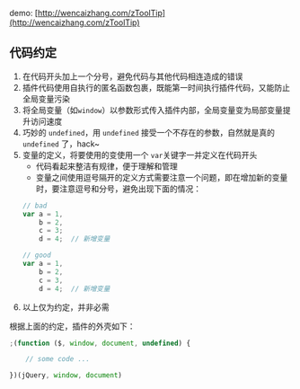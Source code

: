 demo: [http://wencaizhang.com/zToolTip](http://wencaizhang.com/zToolTip)

## 代码约定

1. 在代码开头加上一个分号，避免代码与其他代码相连造成的错误
1. 插件代码使用自执行的匿名函数包裹，既能第一时间执行插件代码，又能防止全局变量污染
1. 将全局变量（如`window`）以参数形式传入插件内部，全局变量变为局部变量提升访问速度
1. 巧妙的 `undefined`，用 `undefined` 接受一个不存在的参数，自然就是真的 `undefined` 了，hack~
1. 变量的定义，将要使用的变使用一个 `var`关键字一并定义在代码开头
	+ 代码看起来整洁有规律，便于理解和管理
	+ 变量之间使用逗号隔开的定义方式需要注意一个问题，即在增加新的变量时，要注意逗号和分号，避免出现下面的情况：
	```js
	// bad
	var a = 1,
	    b = 2,
        c = 3;
        d = 4;  // 新增变量

	// good
	var a = 1,
	    b = 2,
        c = 3,
        d = 4;  // 新增变量
	```
1. 以上仅为约定，并非必需

根据上面的约定，插件的外壳如下：
```js
;(function ($, window, document, undefined) {

	// some code ...

})(jQuery, window, document)
```
